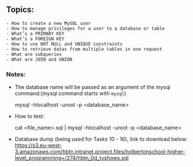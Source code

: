 ## Topics:
    - How to create a new MySQL user
    - How to manage privileges for a user to a database or table
    - What’s a PRIMARY KEY
    - What’s a FOREIGN KEY
    - How to use NOT NULL and UNIQUE constraints
    - How to retrieve datas from multiple tables in one request
    - What are subqueries
    - What are JOIN and UNION

### Notes:
- The database name will be passed as an argument of the mysql command:(mysql command starts with `mysql`)
    
    mysql -hlocalhost -uroot -p <database_name>




- How to test:
    
    cat <file_name>.sql | mysql -hlocalhost -uroot -p <database_name>




- Database dump (being used for Tasks 10 - 16), link to download below:
https://s3.eu-west-3.amazonaws.com/hbtn.intranet.project.files/holbertonschool-higher-level_programming+/274/hbtn_0d_tvshows.sql